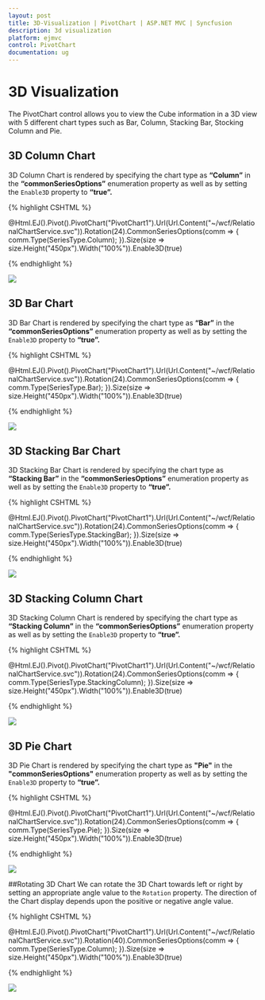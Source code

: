```yaml
---
layout: post
title: 3D-Visualization | PivotChart | ASP.NET MVC | Syncfusion
description: 3d visualization
platform: ejmvc
control: PivotChart
documentation: ug
---
```


# 3D Visualization

The PivotChart control allows you to view the Cube information in a 3D view with 5 different chart types such as Bar, Column, Stacking Bar, Stocking Column and Pie.

## 3D Column Chart

3D Column Chart is rendered by specifying the chart type as **“Column”** in the **“commonSeriesOptions”** enumeration property as well as by setting the `Enable3D` property to **“true”.**

{% highlight CSHTML %}

@Html.EJ().Pivot().PivotChart("PivotChart1").Url(Url.Content("~/wcf/RelationalChartService.svc")).Rotation(24).CommonSeriesOptions(comm => { comm.Type(SeriesType.Column); }).Size(size => size.Height("450px").Width("100%")).Enable3D(true)

{% endhighlight %}

![](3D-Visualization_images/column3d.png)

## 3D Bar Chart

3D Bar Chart is rendered by specifying the chart type as **“Bar”** in the **“commonSeriesOptions”** enumeration property as well as by setting the `Enable3D` property to **“true”.**

{% highlight CSHTML %}

@Html.EJ().Pivot().PivotChart("PivotChart1").Url(Url.Content("~/wcf/RelationalChartService.svc")).Rotation(24).CommonSeriesOptions(comm => { comm.Type(SeriesType.Bar); }).Size(size => size.Height("450px").Width("100%")).Enable3D(true)

{% endhighlight %}

![](3D-Visualization_images/bar3d.png)

## 3D Stacking Bar Chart
3D Stacking Bar Chart is rendered by specifying the chart type as **“Stacking Bar”** in the **“commonSeriesOptions”** enumeration property as well as by setting the `Enable3D` property to **“true”.**

{% highlight CSHTML %}

@Html.EJ().Pivot().PivotChart("PivotChart1").Url(Url.Content("~/wcf/RelationalChartService.svc")).Rotation(24).CommonSeriesOptions(comm => { comm.Type(SeriesType.StackingBar); }).Size(size => size.Height("450px").Width("100%")).Enable3D(true)

{% endhighlight %}

![](3D-Visualization_images/stackingbar3d.png)

## 3D Stacking Column Chart
3D Stacking Column Chart is rendered by specifying the chart type as **“Stacking Column”** in the **“commonSeriesOptions”** enumeration property as well as by setting the `Enable3D` property to **“true”.**

{% highlight CSHTML %}

@Html.EJ().Pivot().PivotChart("PivotChart1").Url(Url.Content("~/wcf/RelationalChartService.svc")).Rotation(24).CommonSeriesOptions(comm => { comm.Type(SeriesType.StackingColumn); }).Size(size => size.Height("450px").Width("100%")).Enable3D(true)

{% endhighlight %}

![](3D-Visualization_images/stackingcolumn3d.png)

## 3D Pie Chart
3D Pie Chart is rendered by specifying the chart type as **"Pie"** in the **"commonSeriesOptions"** enumeration property as well as by setting the `Enable3D` property to **“true”.**

{% highlight CSHTML %}

@Html.EJ().Pivot().PivotChart("PivotChart1").Url(Url.Content("~/wcf/RelationalChartService.svc")).Rotation(24).CommonSeriesOptions(comm => { comm.Type(SeriesType.Pie); }).Size(size => size.Height("450px").Width("100%")).Enable3D(true)

{% endhighlight %}   

![](3D-Visualization_images/pie3d.png)

##Rotating 3D Chart
We can rotate the 3D Chart towards left or right by setting an appropriate angle value to the `Rotation` property. The direction of the Chart display depends upon the positive or negative angle value.

{% highlight CSHTML %}

@Html.EJ().Pivot().PivotChart("PivotChart1").Url(Url.Content("~/wcf/RelationalChartService.svc")).Rotation(40).CommonSeriesOptions(comm => { comm.Type(SeriesType.Column); }).Size(size => size.Height("450px").Width("100%")).Enable3D(true)

{% endhighlight %} 

![](3D-Visualization_images/rotation3d.png)
